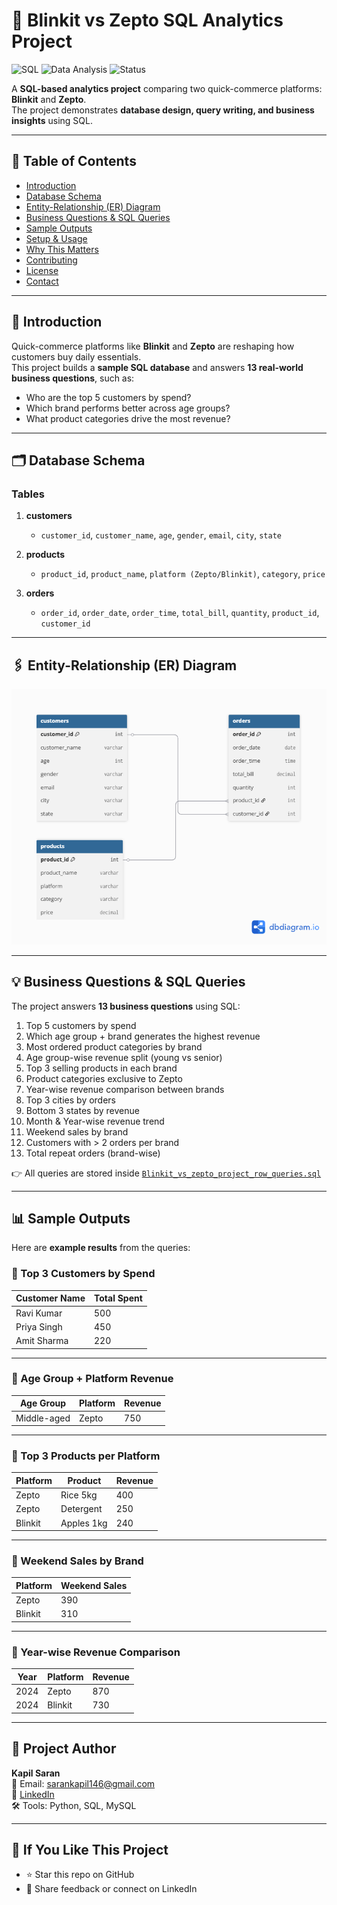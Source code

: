 # 🛒 Blinkit vs Zepto SQL Analytics Project

![SQL](https://img.shields.io/badge/SQL-MySQL-blue?logo=mysql)
![Data Analysis](https://img.shields.io/badge/Focus-Data%20Analysis-orange)
![Status](https://img.shields.io/badge/Status-Completed-brightgreen)

A **SQL-based analytics project** comparing two quick-commerce platforms: **Blinkit** and **Zepto**.  
The project demonstrates **database design, query writing, and business insights** using SQL.

---

## 📑 Table of Contents
- [Introduction](#introduction)
- [Database Schema](#database-schema)
- [Entity-Relationship (ER) Diagram](#entity-relationship-er-diagram)
- [Business Questions & SQL Queries](#business-questions--sql-queries)
- [Sample Outputs](#sample-outputs)
- [Setup & Usage](#setup--usage)
- [Why This Matters](#why-this-matters)
- [Contributing](#contributing)
- [License](#license)
- [Contact](#contact)

---

## 📌 Introduction
Quick-commerce platforms like **Blinkit** and **Zepto** are reshaping how customers buy daily essentials.  
This project builds a **sample SQL database** and answers **13 real-world business questions**, such as:
- Who are the top 5 customers by spend?  
- Which brand performs better across age groups?  
- What product categories drive the most revenue?  

---

## 🗂️ Database Schema

### **Tables**
1. **customers**  
   - `customer_id`, `customer_name`, `age`, `gender`, `email`, `city`, `state`

2. **products**  
   - `product_id`, `product_name`, `platform (Zepto/Blinkit)`, `category`, `price`

3. **orders**  
   - `order_id`, `order_date`, `order_time`, `total_bill`, `quantity`, `product_id`, `customer_id`

---


## 🖇️ Entity-Relationship (ER) Diagram

![ER Diagram](Blinkit_vs_zepto_project_ER_diagram.png)

---

## 💡 Business Questions & SQL Queries

The project answers **13 business questions** using SQL:

1. Top 5 customers by spend  
2. Which age group + brand generates the highest revenue  
3. Most ordered product categories by brand  
4. Age group-wise revenue split (young vs senior)  
5. Top 3 selling products in each brand  
6. Product categories exclusive to Zepto  
7. Year-wise revenue comparison between brands  
8. Top 3 cities by orders  
9. Bottom 3 states by revenue  
10. Month & Year-wise revenue trend  
11. Weekend sales by brand  
12. Customers with > 2 orders per brand  
13. Total repeat orders (brand-wise)  

👉 All queries are stored inside [`Blinkit_vs_zepto_project_row_queries.sql`](Blinkit_vs_zepto_project_row_queries.sql)

---

## 📊 Sample Outputs

Here are **example results** from the queries:

### 🔹 Top 3 Customers by Spend
| Customer Name | Total Spent |
|---------------|-------------|
| Ravi Kumar    | 500         |
| Priya Singh   | 450         |
| Amit Sharma   | 220         |

---

### 🔹 Age Group + Platform Revenue
| Age Group   | Platform | Revenue |
|-------------|----------|---------|
| Middle-aged | Zepto    | 750     |

---

### 🔹 Top 3 Products per Platform
| Platform | Product    | Revenue |
|----------|------------|---------|
| Zepto    | Rice 5kg   | 400     |
| Zepto    | Detergent  | 250     |
| Blinkit  | Apples 1kg | 240     |

---

### 🔹 Weekend Sales by Brand
| Platform | Weekend Sales |
|----------|---------------|
| Zepto    | 390           |
| Blinkit  | 310           |

---

### 🔹 Year-wise Revenue Comparison
| Year | Platform | Revenue |
|------|----------|---------|
| 2024 | Zepto    | 870     |
| 2024 | Blinkit  | 730     |

---


## 📎 Project Author

**Kapil Saran**  
📧 Email: sarankapil146@gmail.com  
🔗 [LinkedIn](www.linkedin.com/in/kapil-saran-5772j48)  
🛠️ Tools: Python, SQL, MySQL

---

## 🌟 If You Like This Project

- ⭐ Star this repo on GitHub  
- 💬 Share feedback or connect on LinkedIn  
